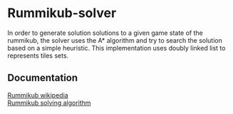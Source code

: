 
# Rummikub-solver
In order to generate solution solutions to a given game state of the rummikub, the solver uses the A* algorithm and try to search the solution based on a simple heuristic.
This implementation uses doubly linked list to represents tiles sets.



## Documentation

[Rummikub wikipedia](https://en.wikipedia.org/wiki/Rummikub)\
[Rummikub solving algorithm](https://www.cs.huji.ac.il/w~ai/projects/2012/Rummikub/)

